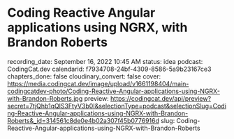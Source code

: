 # Coding Reactive Angular applications using NGRX, with Brandon Roberts

recording_date: September 16, 2022 10:45 AM
status: idea
podcast: CodingCat.dev
calendarid: f7934708-24bf-4309-8586-5a9b23167ce3
chapters_done: false
cloudinary_convert: false
cover: https://media.codingcat.dev/image/upload/v1661198404/main-codingcatdev-photo/Coding-Reactive-Angular-applications-using-NGRX-with-Brandon-Roberts.jpg
preview: https://codingcat.dev/api/preview?secret=7tjQhb1qQlS3FtyV3b0I&selectionType=podcast&selectionSlug=Coding-Reactive-Angular-applications-using-NGRX-with-Brandon-Roberts&_id=314561c8de0e4b02a307f45b0776916d
slug: Coding-Reactive-Angular-applications-using-NGRX-with-Brandon-Roberts